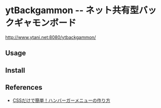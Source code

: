 # ytBackgammon -- ネット共有型バックギャモンボード

http://www.ytani.net:8080/ytbackgammon/

## Usage

## Install


## References 

* [CSSだけで簡単！ハンバーガーメニューの作り方](https://saruwakakun.com/html-css/reference/nav-drawer)
